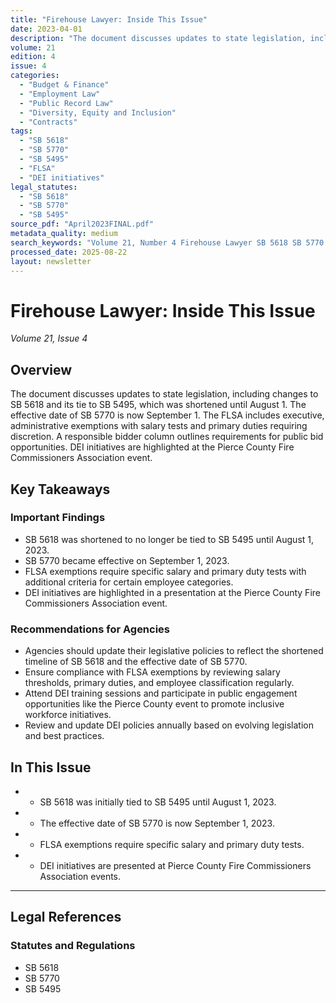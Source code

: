 ```yaml
---
title: "Firehouse Lawyer: Inside This Issue"
date: 2023-04-01
description: "The document discusses updates to state legislation, including changes to SB 5618 and its tie to SB 5495, which was shortened until August 1. The effective date of SB 5770 is now September 1. The FLSA includes executive, administrative exemptions with salary tests and primary duties requiring discretion. A responsible bidder column outlines requirements for public bid opportunities. DEI initiatives are highlighted at the Pierce County Fire Commissioners Association event."
volume: 21
edition: 4
issue: 4
categories:
  - "Budget & Finance"
  - "Employment Law"
  - "Public Record Law"
  - "Diversity, Equity and Inclusion"
  - "Contracts"
tags:
  - "SB 5618"
  - "SB 5770"
  - "SB 5495"
  - "FLSA"
  - "DEI initiatives"
legal_statutes:
  - "SB 5618"
  - "SB 5770"
  - "SB 5495"
source_pdf: "April2023FINAL.pdf"
metadata_quality: medium
search_keywords: "Volume 21, Number 4 Firehouse Lawyer SB 5618 SB 5770 SB 5495 FLSA DEI initiatives Pierce County Fire Commissioners Association Eric T. Quinn Joseph F. Quinn Washington state statutes public contracts ..."
processed_date: 2025-08-22
layout: newsletter
---
```


# Firehouse Lawyer: Inside This Issue

*Volume 21, Issue 4*

## Overview

The document discusses updates to state legislation, including changes to SB 5618 and its tie to SB 5495, which was shortened until August 1. The effective date of SB 5770 is now September 1. The FLSA includes executive, administrative exemptions with salary tests and primary duties requiring discretion. A responsible bidder column outlines requirements for public bid opportunities. DEI initiatives are highlighted at the Pierce County Fire Commissioners Association event.

## Key Takeaways

### Important Findings

- SB 5618 was shortened to no longer be tied to SB 5495 until August 1, 2023.
- SB 5770 became effective on September 1, 2023.
- FLSA exemptions require specific salary and primary duty tests with additional criteria for certain employee categories.
- DEI initiatives are highlighted in a presentation at the Pierce County Fire Commissioners Association event.

### Recommendations for Agencies

- Agencies should update their legislative policies to reflect the shortened timeline of SB 5618 and the effective date of SB 5770.
- Ensure compliance with FLSA exemptions by reviewing salary thresholds, primary duties, and employee classification regularly.
- Attend DEI training sessions and participate in public engagement opportunities like the Pierce County event to promote inclusive workforce initiatives.
- Review and update DEI policies annually based on evolving legislation and best practices.

## In This Issue

- - SB 5618 was initially tied to SB 5495 until August 1, 2023.
- - The effective date of SB 5770 is now September 1, 2023.
- - FLSA exemptions require specific salary and primary duty tests.
- - DEI initiatives are presented at Pierce County Fire Commissioners Association events.

---

## Legal References

### Statutes and Regulations

- SB 5618
- SB 5770
- SB 5495

